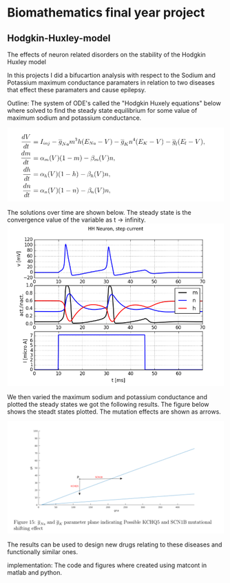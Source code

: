 # Biomathematics final year project
## Hodgkin-Huxley-model 
The effects of neuron related disorders on the stability of the Hodgkin Huxley model

In this projects I did a bifucartion analysis with respect to the Sodium and Potassium maximum conductance paramaters in relation to two diseases that effect these paramaters and cause epilepsy. 

Outline:
The system of ODE's called the "Hodgkin Huxely equations" below where solved to find the steady state equilibrium for some value of maximum sodium and potassium conductance.

![Test Image 1](HHeq.png)

The solutions over time are shown below. The steady state is the convergence value of the variable as t -> infinity.
![Test Image 1](HHsol.png)

We then varied the maximum sodium and potassium conductance and plotted the steady states we got the following results.
The figure below shows the steadt states plotted. The mutation effects are shown as arrows. 

![Test Image 1](HHresults.png)

The results can be used to design new drugs relating to these diseases and functionally similar ones. 

implementation:
The code and figures where created using matcont in matlab and python.
